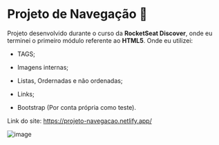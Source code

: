 # Projeto de Navegação :rocket:



Projeto desenvolvido durante o curso da **RocketSeat Discover**, onde eu terminei o primeiro módulo referente ao **HTML5**.  Onde eu utilizei:

- TAGS;

- Imagens internas;

- Listas, Ordernadas e não ordenadas;

- Links;

- Bootstrap (Por conta própria como teste).

Link do site: 
https://projeto-navegacao.netlify.app/

![image](https://user-images.githubusercontent.com/69824782/103103956-559b0100-4603-11eb-83c9-199f6ecf0691.png)
